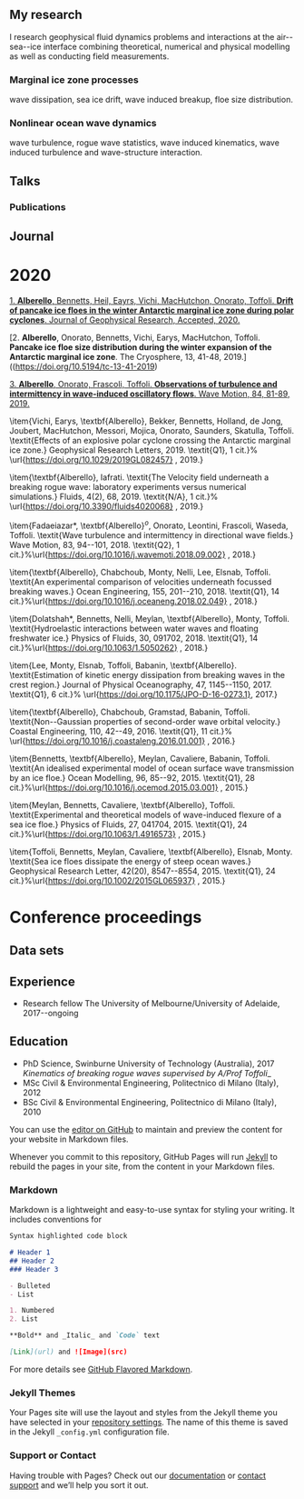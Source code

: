 ## My research

I research geophysical fluid dynamics problems and interactions at the air--sea--ice interface combining theoretical, numerical and physical modelling as well as conducting field measurements.

### Marginal ice zone processes
wave dissipation, sea ice drift, wave induced breakup, floe size distribution.

### Nonlinear ocean wave dynamics
wave turbulence, rogue wave statistics, wave induced kinematics, wave induced turbulence and wave-structure interaction.

## Talks

### Publications

## Journal

# 2020

[1. **Alberello**, Bennetts, Heil, Eayrs, Vichi, MacHutchon, Onorato, Toffoli. __Drift of pancake ice floes in the winter Antarctic marginal ice zone during polar cyclones__. Journal of Geophysical Research, Accepted, 2020.](https://agupubs.onlinelibrary.wiley.com/doi/10.1029/2019JC015418)

[2. **Alberello**, Onorato, Bennetts, Vichi, Earys, MacHutchon, Toffoli. __Pancake ice floe size distribution during the winter expansion of the Antarctic marginal ice zone__. The Cryosphere, 13, 41-48, 2019.]((https://doi.org/10.5194/tc-13-41-2019)

[3. **Alberello**, Onorato, Frascoli, Toffoli. __Observations of turbulence and intermittency in wave-induced oscillatory flows__. Wave Motion, 84, 81-89, 2019.](https://doi.org/10.1016/j.wavemoti.2018.10.003)

\item{Vichi, Earys, \textbf{Alberello}, Bekker, Bennetts, Holland, de Jong, Joubert, MacHutchon, Messori, Mojica, Onorato, Saunders, Skatulla, Toffoli. \textit{Effects of an explosive polar cyclone crossing the Antarctic marginal ice zone.} Geophysical Research Letters, 2019.  \textit{Q1}, 1 cit.}% \url{https://doi.org/10.1029/2019GL082457} , 2019.}

\item{\textbf{Alberello}, Iafrati. \textit{The Velocity field underneath a breaking rogue wave: laboratory experiments versus numerical simulations.} Fluids, 4(2), 68, 2019. \textit{N/A}, 1 cit.}% \url{https://doi.org/10.3390/fluids4020068} , 2019.}

\item{Fadaeiazar*, \textbf{Alberello}$^o$, Onorato, Leontini, Frascoli, Waseda, Toffoli. \textit{Wave turbulence and intermittency in directional wave fields.} Wave Motion, 83, 94--101, 2018. \textit{Q2}, 1 cit.}%\url{https://doi.org/10.1016/j.wavemoti.2018.09.002} , 2018.}

\item{\textbf{Alberello}, Chabchoub, Monty, Nelli, Lee, Elsnab, Toffoli. \textit{An experimental comparison of velocities underneath focussed breaking waves.} Ocean Engineering, 155, 201--210, 2018. \textit{Q1}, 14 cit.}%\url{https://doi.org/10.1016/j.oceaneng.2018.02.049} , 2018.}

\item{Dolatshah*, Bennetts, Nelli, Meylan, \textbf{Alberello}, Monty, Toffoli. \textit{Hydroelastic interactions between water waves and floating freshwater ice.} Physics of Fluids, 30, 091702, 2018. \textit{Q1}, 14 cit.}%\url{https://doi.org/10.1063/1.5050262} , 2018.}

\item{Lee, Monty, Elsnab, Toffoli, Babanin, \textbf{Alberello}. \textit{Estimation of kinetic energy dissipation from breaking waves in the crest region.} Journal of Physical Oceanography, 47, 1145--1150, 2017. \textit{Q1}, 6 cit.}% \url{https://doi.org/10.1175/JPO-D-16-0273.1}, 2017.}

\item{\textbf{Alberello}, Chabchoub, Gramstad, Babanin, Toffoli. \textit{Non--Gaussian properties of second-order wave orbital velocity.} Coastal Engineering, 110, 42--49, 2016. \textit{Q1}, 11 cit.}% \url{https://doi.org/10.1016/j.coastaleng.2016.01.001} , 2016.}

\item{Bennetts, \textbf{Alberello}, Meylan, Cavaliere, Babanin, Toffoli. \textit{An idealised experimental model of ocean surface wave transmission by an ice floe.} Ocean Modelling, 96, 85--92, 2015. \textit{Q1}, 28 cit.}%\url{https://doi.org/10.1016/j.ocemod.2015.03.001} , 2015.}

\item{Meylan, Bennetts, Cavaliere, \textbf{Alberello}, Toffoli. \textit{Experimental and theoretical models of wave-induced flexure of a sea ice floe.} Physics of Fluids, 27, 041704, 2015. \textit{Q1}, 24 cit.}%\url{https://doi.org/10.1063/1.4916573} , 2015.}

\item{Toffoli, Bennetts, Meylan, Cavaliere, \textbf{Alberello}, Elsnab, Monty. \textit{Sea ice floes dissipate the energy of steep ocean waves.} Geophysical Research Letter, 42(20), 8547--8554, 2015. \textit{Q1}, 24 cit.}%\url{https://doi.org/10.1002/2015GL065937} , 2015.}

# Conference proceedings

## Data sets

## Experience
- Research fellow The University of Melbourne/University of Adelaide, 2017--ongoing

## Education
- PhD Science, Swinburne University of Technology (Australia), 2017
__Kinematics of breaking rogue waves_ supervised by A/Prof Toffoli__
- MSc Civil & Environmental Engineering, Politectnico di Milano (Italy), 2012
- BSc Civil & Environmental Engineering, Politectnico di Milano (Italy), 2010



You can use the [editor on GitHub](https://github.com/alberto-alberello/research/edit/master/README.md) to maintain and preview the content for your website in Markdown files.

Whenever you commit to this repository, GitHub Pages will run [Jekyll](https://jekyllrb.com/) to rebuild the pages in your site, from the content in your Markdown files.

### Markdown

Markdown is a lightweight and easy-to-use syntax for styling your writing. It includes conventions for

```markdown
Syntax highlighted code block

# Header 1
## Header 2
### Header 3

- Bulleted
- List

1. Numbered
2. List

**Bold** and _Italic_ and `Code` text

[Link](url) and ![Image](src)
```

For more details see [GitHub Flavored Markdown](https://guides.github.com/features/mastering-markdown/).

### Jekyll Themes

Your Pages site will use the layout and styles from the Jekyll theme you have selected in your [repository settings](https://github.com/alberto-alberello/research/settings). The name of this theme is saved in the Jekyll `_config.yml` configuration file.

### Support or Contact

Having trouble with Pages? Check out our [documentation](https://help.github.com/categories/github-pages-basics/) or [contact support](https://github.com/contact) and we’ll help you sort it out.
